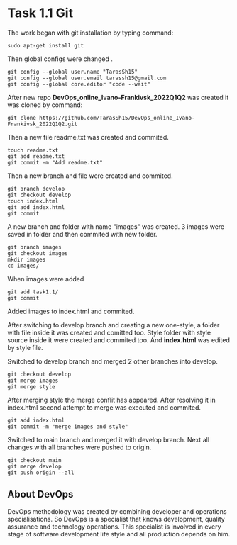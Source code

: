 # Task 1.1 Git

The work began with git installation by typing command:
```
sudo apt-get install git
``` 
Then global configs were changed .
``` 
git config --global user.name "TarasSh15"
git config --global user.email tarassh15@gmail.com
git config --global core.editor "code --wait"
``` 
After new repo **DevOps_online_Ivano-Frankivsk_2022Q1Q2** was created it was cloned by command:
```
git clone https://github.com/TarasSh15/DevOps_online_Ivano-Frankivsk_2022Q1Q2.git
``` 
Then a new file readme.txt was created and commited.
```
touch readme.txt
git add readme.txt
git commit -m "Add readme.txt"
```
Then a new branch and file were created and commited.
```
git branch develop
git checkout develop
touch index.html
git add index.html
git commit
```
A new branch and folder with name "images" was created. 3 images were saved in folder and then commited with new folder.
```
git branch images
git checkout images
mkdir images
cd images/
```
When images were added
```
git add task1.1/
git commit
```
Added images to index.html and commited.

After switching to develop branch and creating a new one-style, a folder with file inside it was created and comitted too. Style folder with style source inside it were created and commited too. And **index.html** was edited by style file.

Switched to develop branch and merged 2 other branches into develop.
```
git checkout develop
git merge images
git merge style
```

After merging style the merge conflit has appeared. After resolving it in index.html second attempt to merge was executed and commited.
```
git add index.html
git commit -m "merge images and style"
```
Switched to main branch and merged it with develop branch. Next all changes with all branches were pushed to origin.
```
git checkout main
git merge develop
git push origin --all
```
## About DevOps

DevOps methodology was created by combining developer and operations specialisations. So DevOps is a specialist that knows development, quality assurance and technology operations. This specialist is involved in every stage of software development life style and all production depends on him.
